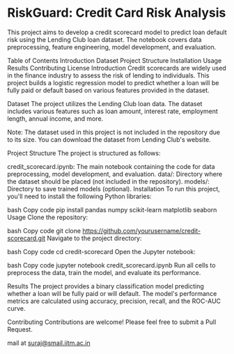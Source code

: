 # RiskGuard: Credit Card Risk Analysis


This project aims to develop a credit scorecard model to predict loan default risk using the Lending Club loan dataset. The notebook covers data preprocessing, feature engineering, model development, and evaluation.

Table of Contents
Introduction
Dataset
Project Structure
Installation
Usage
Results
Contributing
License
Introduction
Credit scorecards are widely used in the finance industry to assess the risk of lending to individuals. This project builds a logistic regression model to predict whether a loan will be fully paid or default based on various features provided in the dataset.

Dataset
The project utilizes the Lending Club loan data. The dataset includes various features such as loan amount, interest rate, employment length, annual income, and more.

Note: The dataset used in this project is not included in the repository due to its size. You can download the dataset from Lending Club's website.

Project Structure
The project is structured as follows:

credit_scorecard.ipynb: The main notebook containing the code for data preprocessing, model development, and evaluation.
data/: Directory where the dataset should be placed (not included in the repository).
models/: Directory to save trained models (optional).
Installation
To run this project, you'll need to install the following Python libraries:

bash
Copy code
pip install pandas numpy scikit-learn matplotlib seaborn
Usage
Clone the repository:

bash
Copy code
git clone https://github.com/yourusername/credit-scorecard.git
Navigate to the project directory:

bash
Copy code
cd credit-scorecard
Open the Jupyter notebook:

bash
Copy code
jupyter notebook credit_scorecard.ipynb
Run all cells to preprocess the data, train the model, and evaluate its performance.

Results
The project provides a binary classification model predicting whether a loan will be fully paid or will default. The model's performance metrics are calculated using accuracy, precision, recall, and the ROC-AUC curve.

Contributing
Contributions are welcome! Please feel free to submit a Pull Request.

mail at suraj@smail.iitm.ac.in
